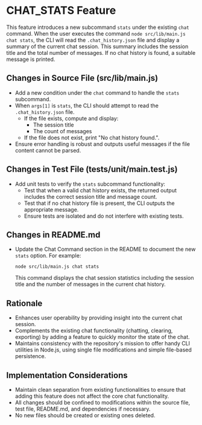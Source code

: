 # CHAT_STATS Feature

This feature introduces a new subcommand `stats` under the existing `chat` command. When the user executes the command `node src/lib/main.js chat stats`, the CLI will read the `.chat_history.json` file and display a summary of the current chat session. This summary includes the session title and the total number of messages. If no chat history is found, a suitable message is printed.

## Changes in Source File (src/lib/main.js)
- Add a new condition under the `chat` command to handle the `stats` subcommand.
- When `args[1]` is `stats`, the CLI should attempt to read the `.chat_history.json` file.
  - If the file exists, compute and display:
    - The session title
    - The count of messages
  - If the file does not exist, print "No chat history found.".
- Ensure error handling is robust and outputs useful messages if the file content cannot be parsed.

## Changes in Test File (tests/unit/main.test.js)
- Add unit tests to verify the `stats` subcommand functionality:
  - Test that when a valid chat history exists, the returned output includes the correct session title and message count.
  - Test that if no chat history file is present, the CLI outputs the appropriate message.
  - Ensure tests are isolated and do not interfere with existing tests.

## Changes in README.md
- Update the Chat Command section in the README to document the new `stats` option. For example:
  ```
  node src/lib/main.js chat stats
  ```
  This command displays the chat session statistics including the session title and the number of messages in the current chat history.

## Rationale
- Enhances user operability by providing insight into the current chat session.
- Complements the existing chat functionality (chatting, clearing, exporting) by adding a feature to quickly monitor the state of the chat.
- Maintains consistency with the repository's mission to offer handy CLI utilities in Node.js, using single file modifications and simple file-based persistence.

## Implementation Considerations
- Maintain clean separation from existing functionalities to ensure that adding this feature does not affect the core chat functionality.
- All changes should be confined to modifications within the source file, test file, README.md, and dependencies if necessary.
- No new files should be created or existing ones deleted.

